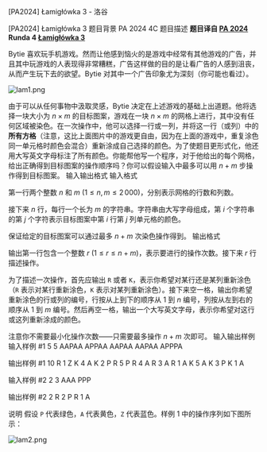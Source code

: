 



[PA2024] Łamigłówka 3 - 洛谷














[PA2024] Łamigłówka 3
题目背景
PA 2024 4C
题目描述
**题目译自 [PA 2024](https://sio2.mimuw.edu.pl/c/pa-2024-1/dashboard/) Runda 4 [Łamigłówka 3](https://sio2.mimuw.edu.pl/c/pa-2024-1/p/lam/)**

Bytie 喜欢玩手机游戏。然而让他感到恼火的是游戏中经常有其他游戏的广告，并且其中玩游戏的人表现得非常糟糕，广告这样做的目的是让看广告的人感到沮丧，从而产生玩下去的欲望。Bytie 对其中一个广告印象尤为深刻（你可能也看过）。

![lam1.png](https://img.loj.ac.cn/2024/03/24/d2a22d1aa2488.png)

由于可以从任何事物中汲取灵感，Bytie 决定在上述游戏的基础上出道题。他将选择一块大小为 $n\times m$ 的目标图案，游戏在一块 $n\times m$ 的网格上进行，其中没有任何区域被染色。在一次操作中，他可以选择一行或一列，并将这一行（或列）中的**所有方格**（注意，这比上面图片中的游戏更自由，因为在上面的游戏中，重复涂色同一单元格时颜色会混合）重新涂成自己选择的颜色。为了使题目更形式化，他还用大写英文字母标注了所有颜色。你能帮他写一个程序，对于他给出的每个网格，给出正确得到目标图案的操作顺序吗？你可以假设输入中最多可以用 $n+m$ 步操作得到目标图案。
输入输出格式
输入格式

第一行两个整数 $n$ 和 $m\ (1\le n,m\le 2\,000)$，分别表示网格的行数和列数。

接下来 $n$ 行，每行一个长为 $m$ 的字符串。字符串由大写字母组成，第 $i$ 个字符串的第 $j$ 个字符表示目标图案中第 $i$ 行第 $j$ 列单元格的颜色。

保证给定的目标图案可以通过最多 $n+m$ 次染色操作得到。
输出格式

输出第一行包含一个整数 $r\ (1\le r\le n+m)$，表示要进行的操作次数。接下来 $r$ 行描述操作。

为了描述一次操作，首先应输出 `R` 或者 `K`，表示你希望对某行还是某列重新涂色（`R` 表示对某行重新涂色，`K` 表示对某列重新涂色）。接下来空一格，输出你希望重新涂色的行或列的编号，行按从上到下的顺序从 $1$ 到 $n$ 编号，列按从左到右的顺序从 $1$ 到 $m$ 编号。然后再空一格，输出一个大写英文字母，表示你希望对这行或这列重新涂成的颜色。

注意你不需要最小化操作次数——只需要最多操作 $n+m$ 次即可。
输入输出样例
输入样例 #1
5 5
AAPAA
APPAA
AAPAA
AAPAA
APPPA

输出样例 #1
10
R 1 Z
K 4 A
K 2 P
R 5 P
R 4 A
R 3 A
R 1 A
K 5 A
K 3 P
K 1 A

输入样例 #2
2 3
AAA
PPP

输出样例 #2
2
R 2 P
R 1 A

说明
假设 `P` 代表绿色，`A` 代表黄色，`Z` 代表蓝色。样例 1 中的操作序列如下图所示：

![lam2.png](https://img.loj.ac.cn/2024/03/24/7f9371fee9091.png)






